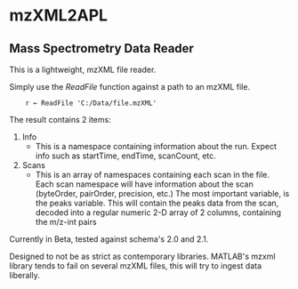 # mzXML2APL
## Mass Spectrometry Data Reader

This is a lightweight, mzXML file reader. 

Simply use the *ReadFile* function against a path to an mzXML file.

```
	r ← ReadFile 'C:/Data/file.mzXML'
``` 
The result contains 2 items:

1. Info
    * This is a namespace containing information about the run. Expect info such as startTime, endTime, scanCount, etc.
2. Scans
    * This is an array of namespaces containing each scan in the file. Each scan namespace will have information about the scan (byteOrder, pairOrder, precision, etc.) The most important variable, is the peaks variable. This will contain the peaks data from the scan, decoded into a regular numeric 2-D array of 2 columns, containing the m/z-int pairs

Currently in Beta, tested against schema's 2.0 and 2.1. 

Designed to not be as strict as contemporary libraries. MATLAB's mzxml library tends to fail on several mzXML files, this will try to ingest data liberally. 

